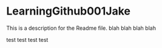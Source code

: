 # LearningGithub001Jake

This is a description for the Readme file. blah blah blah blah

test test test test